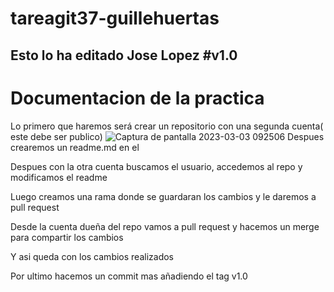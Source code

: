 # tareagit37-guillehuertas
Esto lo ha editado Jose Lopez
#v1.0
--------------------------------------------
# Documentacion de la practica
Lo primero que haremos será crear un repositorio con una segunda cuenta( este debe ser publico)
![Captura de pantalla 2023-03-03 092506](https://user-images.githubusercontent.com/115102184/222674866-c4a79a63-cd08-4be4-bdc8-577771286eae.png)
Despues crearemos un readme.md en el

Despues con la otra cuenta buscamos el usuario, accedemos al repo y modificamos el readme

Luego creamos una rama donde se guardaran los cambios y le daremos a pull request

Desde la cuenta dueña del repo vamos a pull request y hacemos un merge para compartir los cambios

Y asi queda con los cambios realizados

Por ultimo hacemos un commit mas añadiendo el tag v1.0

